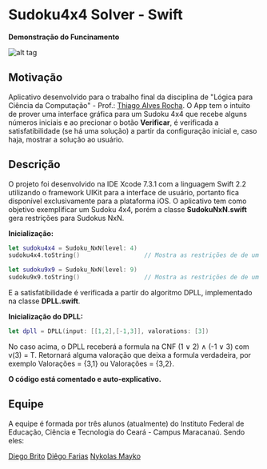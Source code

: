 # Sudoku4x4 Solver - Swift

**Demonstração do Funcinamento**

![alt tag](http://i.imgur.com/wFqTCra.gif)

## Motivação

Aplicativo desenvolvido para o trabalho final da disciplina de "Lógica para Ciência da Computação" - Prof.: [Thiago Alves Rocha](http://thiagoalvesifce.tk/). O App tem o intuito de prover uma interface gráfica para um Sudoku 4x4 que recebe alguns números iniciais e ao precionar o botão **Verificar**, é verificada a satisfatibilidade (se há uma solução) a partir da configuração inicial e, caso haja, mostrar a solução ao usuário.

## Descrição

O projeto foi desenvolvido na IDE Xcode 7.3.1 com a linguagem Swift 2.2 utilizando o framework UIKit para a interface de usuário, portanto fica disponível exclusivamente para a plataforma iOS. O aplicativo tem como objetivo exemplificar um Sudoku 4x4, porém a classe **SudokuNxN.swift** gera restrições para Sudokus NxN.

**Inicialização:**

```swift
let sudoku4x4 = Sudoku_NxN(level: 4)
sudoku4x4.toString()                  // Mostra as restrições de de um Sudoku 4x4 no console

let sudoku9x9 = Sudoku_NxN(level: 9)
sudoku9x9.toString()                  // Mostra as restrições de de um Sudoku 4x4 no console
```

E a satisfatibilidade é verificada a partir do algoritmo DPLL, implementado na classe **DPLL.swift**.

**Inicialização do DPLL:**

```swift
let dpll = DPLL(input: [[1,2],[-1,3]], valorations: [3])
```

No caso acima, o DPLL receberá a formula na CNF (1 ∨ 2) ∧ (-1 ∨ 3) com v(3) = T. Retornará alguma valoração que deixa a formula verdadeira, por exemplo Valorações = {3,1} ou Valorações = {3,2}. 

**O código está comentado e auto-explicativo.**

## Equipe

A equipe é formada por três alunos (atualmente) do Instituto Federal de Educação, Ciência e Tecnologia do Ceará - Campus Maracanaú. Sendo eles:

[Diego Brito](http://lattes.cnpq.br/2238317369097882)
[Diêgo Farias](http://lattes.cnpq.br/2171527148137210)
[Nykolas Mayko](http://lattes.cnpq.br/7331320070132781)

